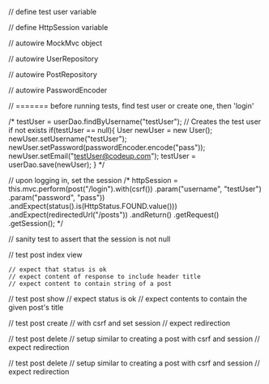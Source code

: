 // define test user variable

// define HttpSession variable


// autowire MockMvc object


// autowire UserRepository


// autowire PostRepository


// autowire PasswordEncoder


// ======= before running tests, find test user or create one, then 'login'

/*
testUser = userDao.findByUsername("testUser");
// Creates the test user if not exists
if(testUser == null){
User newUser = new User();
newUser.setUsername("testUser");
newUser.setPassword(passwordEncoder.encode("pass"));
newUser.setEmail("testUser@codeup.com");
testUser = userDao.save(newUser);
}
*/

// upon logging in, set the session
/*
httpSession = this.mvc.perform(post("/login").with(csrf())
.param("username", "testUser")
.param("password", "pass"))
.andExpect(status().is(HttpStatus.FOUND.value()))
.andExpect(redirectedUrl("/posts"))
.andReturn()
.getRequest()
.getSession();
*/


// sanity test to assert that the session is not null

// test post index view

    // expect that status is ok
    // expect content of response to include header title
    // expect content to contain string of a post

// test post show
// expect status is ok
// expect contents to contain the given post's title

// test post create
// with csrf and set session
// expect redirection

// test post delete
// setup similar to creating a post with csrf and session
// expect redirection

// test post delete
// setup similar to creating a post with csrf and session
// expect redirection